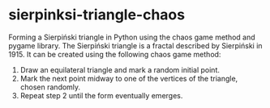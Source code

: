 # sierpinksi-triangle-chaos
Forming a Sierpiński triangle in Python using the chaos game method and pygame library.
The Sierpiński triangle is a fractal described by Sierpiński in 1915. It can be created using the following chaos game method: 
1. Draw an equilateral triangle and mark a random initial point.  
2. Mark the next point midway to one of the vertices of the triangle, chosen randomly. 
3. Repeat step 2 until the form eventually emerges.
